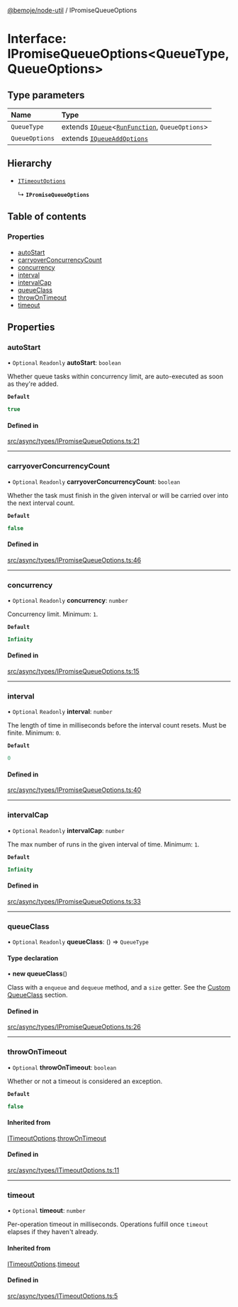 [@bemoje/node-util](/docs/md/index.md) / IPromiseQueueOptions

# Interface: IPromiseQueueOptions<QueueType, QueueOptions\>

## Type parameters

| Name | Type |
| :------ | :------ |
| `QueueType` | extends [`IQueue`](/docs/md/interfaces/IQueue.md)<[`RunFunction`](/docs/md/index.md#runfunction), `QueueOptions`\> |
| `QueueOptions` | extends [`IQueueAddOptions`](/docs/md/interfaces/IQueueAddOptions.md) |

## Hierarchy

- [`ITimeoutOptions`](/docs/md/interfaces/ITimeoutOptions.md)

  ↳ **`IPromiseQueueOptions`**

## Table of contents

### Properties

- [autoStart](/docs/md/interfaces/IPromiseQueueOptions.md#autostart)
- [carryoverConcurrencyCount](/docs/md/interfaces/IPromiseQueueOptions.md#carryoverconcurrencycount)
- [concurrency](/docs/md/interfaces/IPromiseQueueOptions.md#concurrency)
- [interval](/docs/md/interfaces/IPromiseQueueOptions.md#interval)
- [intervalCap](/docs/md/interfaces/IPromiseQueueOptions.md#intervalcap)
- [queueClass](/docs/md/interfaces/IPromiseQueueOptions.md#queueclass)
- [throwOnTimeout](/docs/md/interfaces/IPromiseQueueOptions.md#throwontimeout)
- [timeout](/docs/md/interfaces/IPromiseQueueOptions.md#timeout)

## Properties

### autoStart

• `Optional` `Readonly` **autoStart**: `boolean`

Whether queue tasks within concurrency limit, are auto-executed as soon as they're added.

**`Default`**

```ts
true
```

#### Defined in

[src/async/types/IPromiseQueueOptions.ts:21](https://github.com/bemoje/bemoje-node-util/blob/b545282/src/async/types/IPromiseQueueOptions.ts#L21)

___

### carryoverConcurrencyCount

• `Optional` `Readonly` **carryoverConcurrencyCount**: `boolean`

Whether the task must finish in the given interval or will be carried over into the next interval count.

**`Default`**

```ts
false
```

#### Defined in

[src/async/types/IPromiseQueueOptions.ts:46](https://github.com/bemoje/bemoje-node-util/blob/b545282/src/async/types/IPromiseQueueOptions.ts#L46)

___

### concurrency

• `Optional` `Readonly` **concurrency**: `number`

Concurrency limit.
Minimum: `1`.

**`Default`**

```ts
Infinity
```

#### Defined in

[src/async/types/IPromiseQueueOptions.ts:15](https://github.com/bemoje/bemoje-node-util/blob/b545282/src/async/types/IPromiseQueueOptions.ts#L15)

___

### interval

• `Optional` `Readonly` **interval**: `number`

The length of time in milliseconds before the interval count resets. Must be finite.
	Minimum: `0`.

**`Default`**

```ts
0
```

#### Defined in

[src/async/types/IPromiseQueueOptions.ts:40](https://github.com/bemoje/bemoje-node-util/blob/b545282/src/async/types/IPromiseQueueOptions.ts#L40)

___

### intervalCap

• `Optional` `Readonly` **intervalCap**: `number`

The max number of runs in the given interval of time.
Minimum: `1`.

**`Default`**

```ts
Infinity
```

#### Defined in

[src/async/types/IPromiseQueueOptions.ts:33](https://github.com/bemoje/bemoje-node-util/blob/b545282/src/async/types/IPromiseQueueOptions.ts#L33)

___

### queueClass

• `Optional` `Readonly` **queueClass**: () => `QueueType`

#### Type declaration

• **new queueClass**()

Class with a `enqueue` and `dequeue` method, and a `size` getter. See the [Custom QueueClass](https://github.com/sindresorhus/p-queue#custom-queueclass) section.

#### Defined in

[src/async/types/IPromiseQueueOptions.ts:26](https://github.com/bemoje/bemoje-node-util/blob/b545282/src/async/types/IPromiseQueueOptions.ts#L26)

___

### throwOnTimeout

• `Optional` **throwOnTimeout**: `boolean`

Whether or not a timeout is considered an exception.

**`Default`**

```ts
false
```

#### Inherited from

[ITimeoutOptions](/docs/md/interfaces/ITimeoutOptions.md).[throwOnTimeout](/docs/md/interfaces/ITimeoutOptions.md#throwontimeout)

#### Defined in

[src/async/types/ITimeoutOptions.ts:11](https://github.com/bemoje/bemoje-node-util/blob/b545282/src/async/types/ITimeoutOptions.ts#L11)

___

### timeout

• `Optional` **timeout**: `number`

Per-operation timeout in milliseconds. Operations fulfill once `timeout` elapses if they haven't already.

#### Inherited from

[ITimeoutOptions](/docs/md/interfaces/ITimeoutOptions.md).[timeout](/docs/md/interfaces/ITimeoutOptions.md#timeout)

#### Defined in

[src/async/types/ITimeoutOptions.ts:5](https://github.com/bemoje/bemoje-node-util/blob/b545282/src/async/types/ITimeoutOptions.ts#L5)
